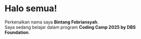 # Halo semua!
Perkenalkan nama saya **Bintang Febriansyah**.<br>
Saya sedang belajar dalam program **Coding Camp 2025 by DBS Foundation**.<br>
